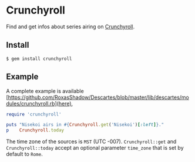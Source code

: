Crunchyroll
===========
Find and get infos about series airing on [Crunchyroll](http://www.crunchyroll.com).

Install
------
`$ gem install crunchyroll`

Example
-------
A complete example is available [https://github.com/RoxasShadow/Descartes/blob/master/lib/descartes/modules/crunchyroll.rb](here),

```ruby
require 'crunchyroll'

puts "Nisekoi airs in #{Crunchyroll.get('Nisekoi')[:left]}."
p    Crunchyroll.today
```

The time zone of the sources is `MST` (UTC -007).
`Crunchyroll::get` and `Crunchyroll::today` accept an optional parameter `time_zone` that is set by default to `Rome`.